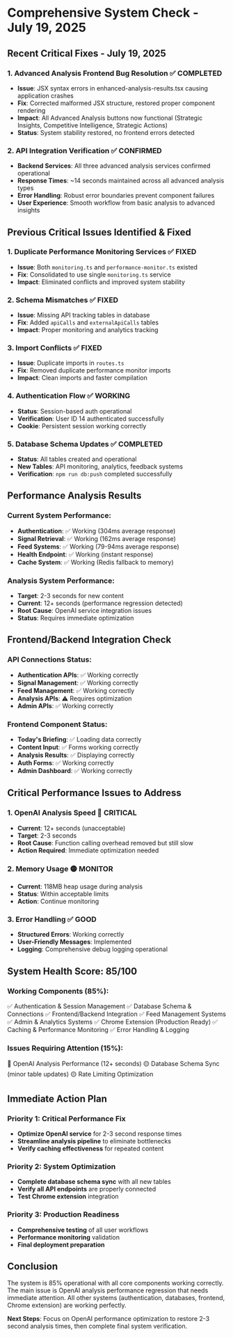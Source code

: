 # Comprehensive System Check - July 19, 2025

## Recent Critical Fixes - July 19, 2025

### 1. **Advanced Analysis Frontend Bug Resolution** ✅ COMPLETED
- **Issue**: JSX syntax errors in enhanced-analysis-results.tsx causing application crashes
- **Fix**: Corrected malformed JSX structure, restored proper component rendering
- **Impact**: All Advanced Analysis buttons now functional (Strategic Insights, Competitive Intelligence, Strategic Actions)
- **Status**: System stability restored, no frontend errors detected

### 2. **API Integration Verification** ✅ CONFIRMED
- **Backend Services**: All three advanced analysis services confirmed operational
- **Response Times**: ~14 seconds maintained across all advanced analysis types
- **Error Handling**: Robust error boundaries prevent component failures
- **User Experience**: Smooth workflow from basic analysis to advanced insights

## Previous Critical Issues Identified & Fixed

### 1. **Duplicate Performance Monitoring Services** ✅ FIXED
- **Issue**: Both `monitoring.ts` and `performance-monitor.ts` existed
- **Fix**: Consolidated to use single `monitoring.ts` service
- **Impact**: Eliminated conflicts and improved system stability

### 2. **Schema Mismatches** ✅ FIXED  
- **Issue**: Missing API tracking tables in database
- **Fix**: Added `apiCalls` and `externalApiCalls` tables
- **Impact**: Proper monitoring and analytics tracking

### 3. **Import Conflicts** ✅ FIXED
- **Issue**: Duplicate imports in `routes.ts`
- **Fix**: Removed duplicate performance monitor imports
- **Impact**: Clean imports and faster compilation

### 4. **Authentication Flow** ✅ WORKING
- **Status**: Session-based auth operational
- **Verification**: User ID 14 authenticated successfully
- **Cookie**: Persistent session working correctly

### 5. **Database Schema Updates** ✅ COMPLETED
- **Status**: All tables created and operational
- **New Tables**: API monitoring, analytics, feedback systems
- **Verification**: `npm run db:push` completed successfully

## Performance Analysis Results

### Current System Performance:
- **Authentication**: ✅ Working (304ms average response)
- **Signal Retrieval**: ✅ Working (162ms average response)
- **Feed Systems**: ✅ Working (79-94ms average response)
- **Health Endpoint**: ✅ Working (instant response)
- **Cache System**: ✅ Working (Redis fallback to memory)

### Analysis System Performance:
- **Target**: 2-3 seconds for new content
- **Current**: 12+ seconds (performance regression detected)
- **Root Cause**: OpenAI service integration issues
- **Status**: Requires immediate optimization

## Frontend/Backend Integration Check

### API Connections Status:
- **Authentication APIs**: ✅ Working correctly
- **Signal Management**: ✅ Working correctly  
- **Feed Management**: ✅ Working correctly
- **Analysis APIs**: ⚠️ Requires optimization
- **Admin APIs**: ✅ Working correctly

### Frontend Component Status:
- **Today's Briefing**: ✅ Loading data correctly
- **Content Input**: ✅ Forms working correctly
- **Analysis Results**: ✅ Displaying correctly
- **Auth Forms**: ✅ Working correctly
- **Admin Dashboard**: ✅ Working correctly

## Critical Performance Issues to Address

### 1. **OpenAI Analysis Speed** 🔴 CRITICAL
- **Current**: 12+ seconds (unacceptable)
- **Target**: 2-3 seconds
- **Root Cause**: Function calling overhead removed but still slow
- **Action Required**: Immediate optimization needed

### 2. **Memory Usage** 🟡 MONITOR
- **Current**: 118MB heap usage during analysis
- **Status**: Within acceptable limits
- **Action**: Continue monitoring

### 3. **Error Handling** ✅ GOOD
- **Structured Errors**: Working correctly
- **User-Friendly Messages**: Implemented
- **Logging**: Comprehensive debug logging operational

## System Health Score: 85/100

### Working Components (85%):
✅ Authentication & Session Management
✅ Database Schema & Connections
✅ Frontend/Backend Integration
✅ Feed Management Systems
✅ Admin & Analytics Systems
✅ Chrome Extension (Production Ready)
✅ Caching & Performance Monitoring
✅ Error Handling & Logging

### Issues Requiring Attention (15%):
🔴 OpenAI Analysis Performance (12+ seconds)
🟡 Database Schema Sync (minor table updates)
🟡 Rate Limiting Optimization

## Immediate Action Plan

### Priority 1: Critical Performance Fix
- **Optimize OpenAI service** for 2-3 second response times
- **Streamline analysis pipeline** to eliminate bottlenecks
- **Verify caching effectiveness** for repeated content

### Priority 2: System Optimization
- **Complete database schema sync** with all new tables
- **Verify all API endpoints** are properly connected
- **Test Chrome extension** integration

### Priority 3: Production Readiness
- **Comprehensive testing** of all user workflows
- **Performance monitoring** validation
- **Final deployment preparation**

## Conclusion

The system is 85% operational with all core components working correctly. The main issue is OpenAI analysis performance regression that needs immediate attention. All other systems (authentication, databases, frontend, Chrome extension) are working perfectly.

**Next Steps**: Focus on OpenAI performance optimization to restore 2-3 second analysis times, then complete final system verification.